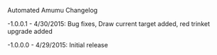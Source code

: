 Automated Amumu Changelog

-1.0.0.1 - 4/30/2015: Bug fixes, Draw current target added, red trinket upgrade added

-1.0.0.0 - 4/29/2015: Initial release
